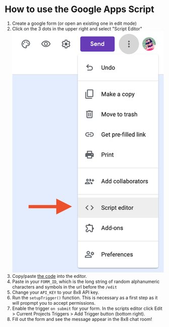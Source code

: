 # How to use the Google Apps Script

1. Create a google form (or open an existing one in edit mode)
2. Click on the 3 dots in the upper right and select "Script Editor" ![google forms script editor](../images/script-editor-menu.png)
3. Copy/paste [the code](./google-forms-to-chat-room.gs) into the editor. 
4. Paste in your `FORM_ID`, which is the long string of random alphanumeric characters and symbols in the url before the `/edit`
5. Change your `API_KEY` to your 8x8 API key.
6. Run the `setupTrigger()` function. This is necessary as a first step as it will propmpt you to accept permissions.
7. Enable the trigger `on submit` for your form. In the scripts editor click Edit > Current Projects Triggers > Add Trigger button (bottom right).
8. Fill out the form and see the message appear in the 8x8 chat room!

